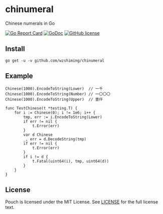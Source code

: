 # chinumeral
Chinese numerals in Go


[![Go Report Card](https://goreportcard.com/badge/github.com/wzshiming/chinumeral)](https://goreportcard.com/report/github.com/wzshiming/chinumeral)
[![GoDoc](https://godoc.org/github.com/wzshiming/chinumeral?status.svg)](https://godoc.org/github.com/wzshiming/chinumeral)
[![GitHub license](https://img.shields.io/github/license/wzshiming/chinumeral.svg)](https://github.com/wzshiming/chinumeral/blob/master/LICENSE)

## Install

``` shell
go get -u -v github.com/wzshiming/chinumeral
```

## Example

``` golang
Chinese(1000).EncodeToString(Lower)  // 一千
Chinese(1000).EncodeToString(Number) // 一〇〇〇
Chinese(1000).EncodeToString(Upper)  // 壹仟
```

``` golang
func TestChinese(t *testing.T) {
	for i := Chinese(0); i != 1e6; i++ {
		tmp, err := i.EncodeToString(Lower)
		if err != nil {
			t.Error(err)
		}
		var d Chinese
		_, err = d.DecodeString(tmp)
		if err != nil {
			t.Error(err)
		}
		if i != d {
			t.Fatal(uint64(i), tmp, uint64(d))
		}
	}
}
```

## License

Pouch is licensed under the MIT License. See [LICENSE](https://github.com/wzshiming/chinumeral/blob/master/LICENSE) for the full license text.
